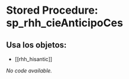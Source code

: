 # Stored Procedure: sp_rhh_cieAnticipoCes

## Usa los objetos:
- [[rhh_hisantic]]

*No code available.*

